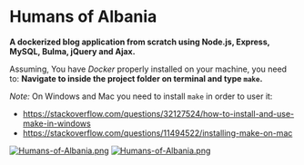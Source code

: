 # Humans of Albania
**A dockerized blog application from scratch using Node.js, Express, MySQL, Bulma, jQuery and Ajax.**

Assuming, You have *Docker* properly installed on your machine, you need to:
**Navigate to inside the project folder on terminal and type `make`.**

_Note:_ On Windows and Mac you need to install `make` in order to user it:
- https://stackoverflow.com/questions/32127524/how-to-install-and-use-make-in-windows
- https://stackoverflow.com/questions/11494522/installing-make-on-mac


[![Humans-of-Albania.png](https://i.postimg.cc/6pfzJt79/Humans-of-Albania.png)](https://i.postimg.cc/6pfzJt79/Humans-of-Albania.png)
[![Humans-of-Albania.png](https://i.postimg.cc/ncF0dCgx/Humans-of-Albania.png)](https://i.postimg.cc/ncF0dCgx/Humans-of-Albania.png)
